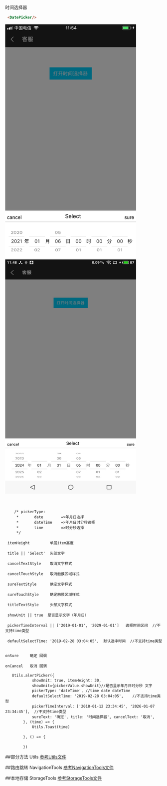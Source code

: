 
时间选择器 
```html
 <DatePicker/>
```
<img  src="src/res/ios_datePicker.png" width="420" height = "750"> <img  src="src/res/android_datePicker.png" width="420" height = "750">


```pickerType || 'dateTime'  类型  

   
    /* pickerType:
     *       date        =>年月日选择
     *       dateTime    =>年月日时分秒选择
     *       time        =>时分秒选择
     */
     
 itemHeight         单层item高度
 
 title || 'Select'  头部文字
 
 cancelTextStyle    取消文字样式
 
 cancelTouchStyle   取消触摸区域样式
 
 sureTextStyle      确定文字样式
 
 sureTouchStyle     确定触摸区域样式
 
 titleTextStyle     头部文字样式
 
 showUnit || true  是否显示文字（年月日）
 
 pickerTimeInterval || ['2019-01-01', '2029-01-01']   选择时间区间  //不支持time类型
 
 defaultSelectTime: '2019-02-28 03:04:05',  默认选中时间  //不支持time类型
 
 ```

 

```
onSure     确定 回调

onCancel   取消 回调
```


```
   Utils.alertPicker({
            showUnit: true, itemHeight: 30,
            showUnit={pickerValue.showUnit}//是否显示年月日时分秒 文字
            pickerType: 'dateTime', //time date dateTime
            defaultSelectTime: '2019-02-28 03:04:05',    //不支持time类型
            pickerTimeInterval: ['2018-01-12 23:34:45', '2026-01-07 23:34:45'],  //不支持time类型
            sureText: '确定', title: '时间选择器', cancelText: '取消',
        }, (time) => {
            Utils.Toast(time)

        }, () => {

        })
```    


##部分方法 Utils
[参考Utils文件](src/utils/Utils.js)

##路由跳转 NavigationTools
[参考NavigationTools文件](src/utils/NavigationTools.js)

##本地存储 StorageTools
[参考StorageTools文件](src/utils/StorageTools.js)


